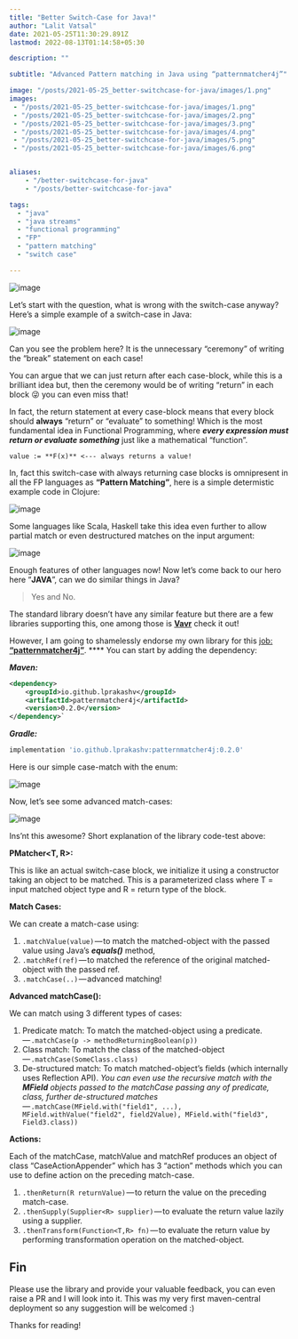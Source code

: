 ```yaml
---
title: "Better Switch-Case for Java!"
author: "Lalit Vatsal"
date: 2021-05-25T11:30:29.891Z
lastmod: 2022-08-13T01:14:58+05:30

description: ""

subtitle: "Advanced Pattern matching in Java using “patternmatcher4j”"

image: "/posts/2021-05-25_better-switchcase-for-java/images/1.png"
images:
 - "/posts/2021-05-25_better-switchcase-for-java/images/1.png"
 - "/posts/2021-05-25_better-switchcase-for-java/images/2.png"
 - "/posts/2021-05-25_better-switchcase-for-java/images/3.png"
 - "/posts/2021-05-25_better-switchcase-for-java/images/4.png"
 - "/posts/2021-05-25_better-switchcase-for-java/images/5.png"
 - "/posts/2021-05-25_better-switchcase-for-java/images/6.png"


aliases:
    - "/better-switchcase-for-java"
    - "/posts/better-switchcase-for-java"

tags:
  - "java"
  - "java streams"
  - "functional programming"
  - "FP"
  - "pattern matching"
  - "switch case"

---
```


![image](/posts/2021-05-25_better-switchcase-for-java/images/1.png#layoutTextWidth)

Let’s start with the question, what is wrong with the switch-case anyway? Here’s a simple example of a switch-case in Java:

![image](/posts/2021-05-25_better-switchcase-for-java/images/2.png#layoutTextWidth)

Can you see the problem here? It is the unnecessary “ceremony” of writing the “break” statement on each case!

You can argue that we can just return after each case-block, while this is a brilliant idea but, then the ceremony would be of writing “return” in each block 😜 you can even miss that!

In fact, the return statement at every case-block means that every block should **always** “return” or “evaluate” to something! Which is the most fundamental idea in Functional Programming, where **_every expression must return or evaluate something_** just like a mathematical “function”.

```text
value := **F(x)** <--- always returns a value!
```

In, fact this switch-case with always returning case blocks is omnipresent in all the FP languages as **“Pattern Matching”**, here is a simple determistic example code in Clojure:

![image](/posts/2021-05-25_better-switchcase-for-java/images/3.png#layoutTextWidth)

Some languages like Scala, Haskell take this idea even further to allow partial match or even destructured matches on the input argument:

![image](/posts/2021-05-25_better-switchcase-for-java/images/4.png#layoutTextWidth)

Enough features of other languages now! Now let’s come back to our hero here “**JAVA**”, can we do similar things in Java?
> Yes and No.

The standard library doesn’t have any similar feature but there are a few libraries supporting this, one among those is [**Vavr**](https://docs.vavr.io/#_pattern_matching) check it out!

However, I am going to shamelessly endorse my own library for this [job: **“patternmatcher4j”**](https://github.com/lprakashv/patternmatcher4j). **** You can start by adding the dependency:

**_Maven:_**

```xml
<dependency>
    <groupId>io.github.lprakashv</groupId>
    <artifactId>patternmatcher4j</artifactId>
    <version>0.2.0</version>
</dependency>`
```

**_Gradle:_**

```gradle
implementation 'io.github.lprakashv:patternmatcher4j:0.2.0'
```

Here is our simple case-match with the enum:

![image](/posts/2021-05-25_better-switchcase-for-java/images/5.png#layoutTextWidth)

Now, let’s see some advanced match-cases:

![image](/posts/2021-05-25_better-switchcase-for-java/images/6.png#layoutTextWidth)

Ins’nt this awesome? Short explanation of the library code-test above:

**PMatcher<T, R>:**

This is like an actual switch-case block, we initialize it using a constructor taking an object to be matched. This is a parameterized class where T = input matched object type and R = return type of the block.

**Match Cases:**

We can create a match-case using:

1. `.matchValue(value)` — to match the matched-object with the passed value using Java’s **_equals()_** method,
2. `.matchRef(ref)` — to matched the reference of the original matched-object with the passed ref.
3. `.matchCase(..)` — advanced matching!

**Advanced matchCase():**

We can match using 3 different types of cases:

1. Predicate match: To match the matched-object using a predicate. — `.matchCase(p -> methodReturningBoolean(p))`
2. Class match: To match the class of the matched-object — `.matchCase(SomeClass.class)`
3. De-structured match: To match matched-object’s fields (which internally uses Reflection API). _You can even use the recursive match with the_ **_MField_** _objects passed to the matchCase passing any of predicate, class, further de-structured matches_— `.matchCase(MField.with("field1", ...), MField.withValue("field2", field2Value), MField.with("field3", Field3.class))`

**Actions:**

Each of the matchCase, matchValue and matchRef produces an object of class “CaseActionAppender” which has 3 “action” methods which you can use to define action on the preceding match-case.

1. `.thenReturn(R returnValue)` — to return the value on the preceding match-case.
2. `.thenSupply(Supplier<R> supplier)` — to evaluate the return value lazily using a supplier.
3. `.thenTransform(Function<T,R> fn)` — to evaluate the return value by performing transformation operation on the matched-object.

<!--adsense-inarticle-->

## Fin

Please use the library and provide your valuable feedback, you can even raise a PR and I will look into it. This was my very first maven-central deployment so any suggestion will be welcomed :)

Thanks for reading!
